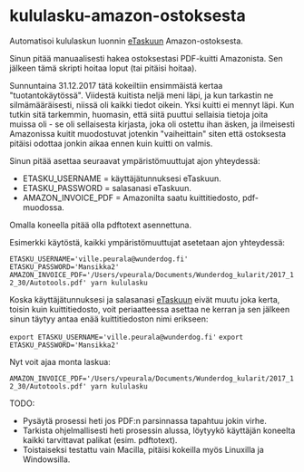 # kululasku-amazon-ostoksesta

Automatisoi kululaskun luonnin [eTaskuun](https://etasku.fi/) Amazon-ostoksesta.

Sinun pitää manuaalisesti hakea ostoksestasi PDF-kuitti Amazonista. Sen jälkeen tämä skripti hoitaa loput (tai pitäisi hoitaa).

Sunnuntaina 31.12.2017 tätä kokeiltiin ensimmäistä kertaa "tuotantokäytössä". Viidestä kuitista neljä meni läpi, ja kun tarkastin ne silmämääräisesti, niissä oli kaikki tiedot oikein. Yksi kuitti ei mennyt läpi. Kun tutkin sitä tarkemmin, huomasin, että siitä puuttui sellaisia tietoja joita muissa oli - se oli sellaisesta kirjasta, joka oli ostettu ihan äsken, ja ilmeisesti Amazonissa kuitit muodostuvat jotenkin "vaiheittain" siten että ostoksesta pitäisi odottaa jonkin aikaa ennen kuin kuitti on valmis.

Sinun pitää asettaa seuraavat ympäristömuuttujat ajon yhteydessä:
* ETASKU_USERNAME = käyttäjätunnuksesi eTaskuun.
* ETASKU_PASSWORD = salasanasi eTaskuun.
* AMAZON_INVOICE_PDF = Amazonilta saatu kuittitiedosto, pdf-muodossa.

Omalla koneella pitää olla pdftotext asennettuna.

Esimerkki käytöstä, kaikki ympäristömuuttujat asetetaan ajon yhteydessä:

`ETASKU_USERNAME='ville.peurala@wunderdog.fi' ETASKU_PASSWORD='Mansikka2' AMAZON_INVOICE_PDF='/Users/vpeurala/Documents/Wunderdog_kularit/2017_12_30/Autotools.pdf' yarn kululasku`

Koska käyttäjätunnuksesi ja salasanasi [eTaskuun](https://etasku.fi/) eivät muutu joka kerta, toisin kuin kuittitiedosto, voit
periaatteessa asettaa ne kerran ja sen jälkeen sinun täytyy antaa enää kuittitiedoston nimi erikseen:

`export ETASKU_USERNAME='ville.peurala@wunderdog.fi'`
`export ETASKU_PASSWORD='Mansikka2'`

Nyt voit ajaa monta laskua:

`AMAZON_INVOICE_PDF='/Users/vpeurala/Documents/Wunderdog_kularit/2017_12_30/Autotools.pdf' yarn kululasku`

TODO:
* Pysäytä prosessi heti jos PDF:n parsinnassa tapahtuu jokin virhe.
* Tarkista ohjelmallisesti heti prosessin alussa, löytyykö käyttäjän koneelta kaikki tarvittavat palikat (esim. pdftotext).
* Toistaiseksi testattu vain Macilla, pitäisi kokeilla myös Linuxilla ja Windowsilla.
